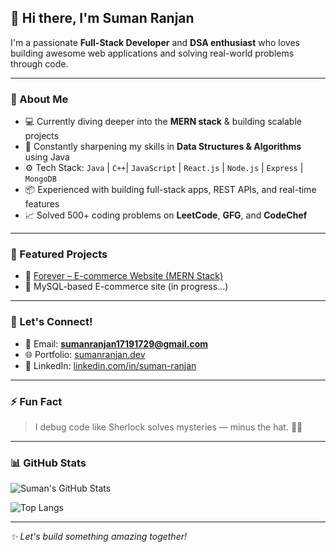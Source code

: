 ## 👋 Hi there, I'm Suman Ranjan

I'm a passionate **Full-Stack Developer** and **DSA enthusiast** who loves building awesome web applications and solving real-world problems through code.

---

### 🚀 About Me

- 💻 Currently diving deeper into the **MERN stack** & building scalable projects
- 🌱 Constantly sharpening my skills in **Data Structures & Algorithms** using Java
- ⚙️ Tech Stack: `Java` | `C++`| `JavaScript` | `React.js` | `Node.js` | `Express` | `MongoDB`
- 📦 Experienced with building full-stack apps, REST APIs, and real-time features
- 📈 Solved 500+ coding problems on **LeetCode**, **GFG**, and **CodeChef**

---

### 📌 Featured Projects

- 🔗 [Forever – E-commerce Website (MERN Stack)](https://github.com/SumnRanjan/Forever)
- 🛒 MySQL-based E-commerce site (in progress...)

---

### 💬 Let's Connect!

- 📧 Email: **sumanranjan17191729@gmail.com**
- 🌐 Portfolio: [sumanranjan.dev](https://suman.link) 
- 💼 LinkedIn: [linkedin.com/in/suman-ranjan](https://www.linkedin.com/in/suman-ranjan)

---

### ⚡ Fun Fact

> I debug code like Sherlock solves mysteries — minus the hat. 🕵️‍♂️

---

### 📊 GitHub Stats

![Suman's GitHub Stats](https://github-readme-stats.vercel.app/api?username=SumnRanjan&show_icons=true&theme=tokyonight)

![Top Langs](https://github-readme-stats.vercel.app/api/top-langs/?username=SumnRanjan&layout=compact&theme=tokyonight)

---

_✨ Let's build something amazing together!_
